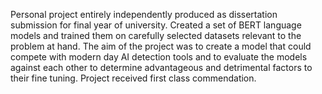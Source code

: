 Personal project entirely independently produced as dissertation submission for final year of university. Created a set of BERT language models and trained them on carefully selected datasets relevant to the problem at hand. The aim of the project was to create a model that could compete with modern day AI detection tools and to evaluate the models against each other to determine advantageous and detrimental factors to their fine tuning. Project received first class commendation.
